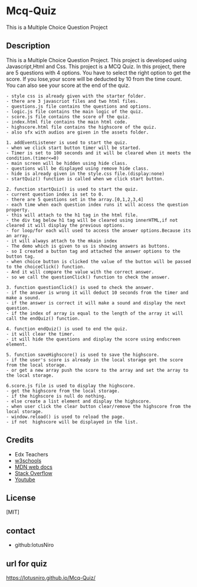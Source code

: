 # Mcq-Quiz
This is a Multiple Choice Question Project

## Description
This is a Multiple Choice Question Project. This project is developed using Javascript,Html and Css. This project is a MCQ Quiz. In this project, there are 5 questions with 4 options. You have to select the right option to get the score. If you lose,your score will be deducted by 10 from the time count.
You can also see your score at the end of the quiz.

```
- style css is already given with the starter folder.
- there are 3 javascriot files and two html files.
- questions.js file contains the questions and options.
- logic.js file contains the main logic of the quiz.
- score.js file contains the score of the quiz.
- index.html file contains the main html code.
- highscore.html file contains the highscore of the quiz.
- also sfx with audios are given in the assets folder.
```

```
1. addEventListener is used to start the quiz.
- when we click start button timer will be started.
- Timer is set to 100 seconds and it will be cleared when it meets the condition.(timer<=0)
- main screen will be hidden using hide class.
- questions will be displayed using remove hide class.
- hide is already given in the style.css file.(display:none)
- startQuiz() function is called when we click start button.

```

```
2. function startQuiz() is used to start the quiz.
- current question index is set to 0.
- there are 5 questions set in the array.[0,1,2,3,4]
- each time when each question index runs it will access the question property.
- this will attach to the h1 tag in the html file.
- the div tag below h1 tag will be cleared using innerHTML,if not cleared it will display the previous options.
- for loop/for each will used to access the answer options.Because its an array.
- it will always attach to the mkain index
- The demo which is given to us is showing answers as buttons.
- so I created a button tag and attached the answer options to the button tag.
- when choice button is clicked the value of the button will be passed to the choiceClick() function.
- And it will compare the value with the correct answer.
- so we call the questionClick() function to check the answer.

```

```
3. function questionClick() is used to check the answer.
- if the answer is wrong it will deduct 10 seconds from the timer and make a sound.
- if the answer is correct it will make a sound and display the next question.
- if the index of array is equal to the length of the array it will call the endQuiz() function.
```

```
4. function endQuiz() is used to end the quiz.
- it will clear the timer.
- it will hide the questions and display the score using endscreen element.
```

```
5. function saveHighscore() is used to save the highscore.
- if the user's score is already in the local storage get the score from the local storage.
- or get a new array push the score to the array and set the array to the local storage.

```

```
6.score.js file is used to display the highscore.
- get the highscore from the local storage.
- if the highscore is null do nothing.
- else create a list element and display the highscore.
- when user click the clear button clear/remove the highscore from the local storage.
- window.reload() is used to reload the page.
- if not  highscore will be displayed in the list.
```

## Credits
- Edx Teachers
- [w3schools](https://www.w3schools.com/)
- [MDN web docs](https://developer.mozilla.org/en-US/)
- [Stack Overflow](https://stackoverflow.com/)
- [Youtube](https://www.youtube.com/)


## License
[MIT]

## contact
- github:lotusNiro
## url for quiz
[
](https://lotusniro.github.io/Mcq-Quiz/)https://lotusniro.github.io/Mcq-Quiz/



